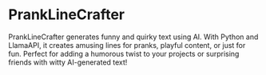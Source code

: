 # PrankLineCrafter
PrankLineCrafter generates funny and quirky text using AI. With Python and LlamaAPI, it creates amusing lines for pranks, playful content, or just for fun. Perfect for adding a humorous twist to your projects or surprising friends with witty AI-generated text!
